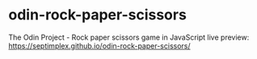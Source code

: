 # odin-rock-paper-scissors
The Odin Project - Rock paper scissors game in JavaScript
live preview: https://septimplex.github.io/odin-rock-paper-scissors/
